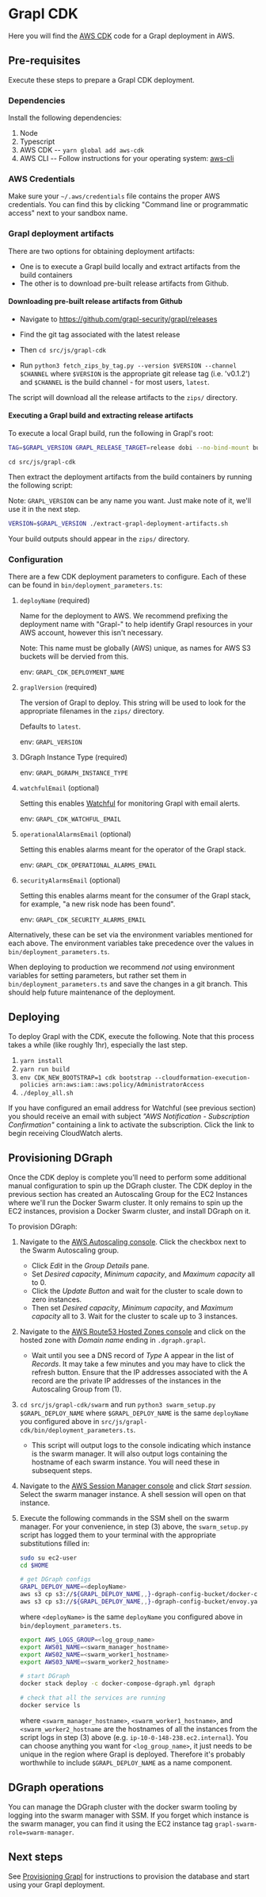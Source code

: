 # Grapl CDK

Here you will find the [AWS CDK](https://aws.amazon.com/cdk/) code for
a Grapl deployment in AWS.

## Pre-requisites

Execute these steps to prepare a Grapl CDK deployment.

### Dependencies

Install the following dependencies:

1. Node
2. Typescript
3. AWS CDK -- `yarn global add aws-cdk`
4. AWS CLI -- Follow instructions for your operating system: [aws-cli](https://docs.aws.amazon.com/cli/latest/userguide/install-cliv2-linux.html)

### AWS Credentials

Make sure your `~/.aws/credentials` file contains the proper AWS
credentials. You can find this by clicking "Command line or programmatic access" next to your sandbox name. 

### Grapl deployment artifacts

There are two options for obtaining deployment artifacts:
-  One is to
execute a Grapl build locally and extract artifacts from the build
containers
- The other is to download pre-built release artifacts from
Github.

#### Downloading pre-built release artifacts from Github

- Navigate to https://github.com/grapl-security/grapl/releases 
- Find the git tag associated with the latest release

- Then `cd src/js/grapl-cdk` 

- Run 
`python3 fetch_zips_by_tag.py --version $VERSION --channel $CHANNEL`
where `$VERSION` is the appropriate git release tag (i.e. 'v0.1.2') 
and `$CHANNEL` is the build channel - for most users, `latest`.

The script will download all the release artifacts to the `zips/` directory.

#### Executing a Grapl build and extracting release artifacts

To execute a local Grapl build, run the following in Grapl's root:

```bash
TAG=$GRAPL_VERSION GRAPL_RELEASE_TARGET=release dobi --no-bind-mount build
```

`cd src/js/grapl-cdk`

Then extract the deployment artifacts from the build containers by running
the following script:

Note: `GRAPL_VERSION` can be any name you want. Just make note of it, we'll
use it in the next step.

```bash
VERSION=$GRAPL_VERSION ./extract-grapl-deployment-artifacts.sh
```

Your build outputs should appear in the `zips/` directory.

### Configuration

There are a few CDK deployment parameters to configure. Each of these
can be found in `bin/deployment_parameters.ts`:

1. `deployName` (required)

    Name for the deployment to AWS. We recommend prefixing the
    deployment name with "Grapl-" to help identify Grapl resources in
    your AWS account, however this isn't necessary.

    Note: This name must be globally (AWS) unique, as names for AWS S3
    buckets will be dervied from this.

    env: `GRAPL_CDK_DEPLOYMENT_NAME`

2. `graplVersion` (required)

    The version of Grapl to deploy. This string will be used to look
    for the appropriate filenames in the `zips/` directory.

    Defaults to `latest`.

    env: `GRAPL_VERSION`

3. DGraph Instance Type (required)

    env: `GRAPL_DGRAPH_INSTANCE_TYPE`

4. `watchfulEmail` (optional)

    Setting this enables [Watchful](https://github.com/eladb/cdk-watchful) for
    monitoring Grapl with email alerts.

    env: `GRAPL_CDK_WATCHFUL_EMAIL`

5. `operationalAlarmsEmail` (optional)

    Setting this enables alarms meant for the operator of the Grapl stack.

    env: `GRAPL_CDK_OPERATIONAL_ALARMS_EMAIL`

6. `securityAlarmsEmail` (optional)

    Setting this enables alarms meant for the consumer of the Grapl
    stack, for example, "a new risk node has been found".

    env: `GRAPL_CDK_SECURITY_ALARMS_EMAIL`


Alternatively, these can be set via the environment variables
mentioned for each above. The environment variables take precedence
over the values in `bin/deployment_parameters.ts`.

When deploying to production we recommend *not* using environment
variables for setting parameters, but rather set them in
`bin/deployment_parameters.ts` and save the changes in a git
branch. This should help future maintenance of the deployment.

## Deploying

To deploy Grapl with the CDK, execute the following. Note that this
process takes a while (like roughly 1hr), especially the last step.

1. `yarn install`
2. `yarn run build`
3. `env CDK_NEW_BOOTSTRAP=1 cdk bootstrap --cloudformation-execution-policies arn:aws:iam::aws:policy/AdministratorAccess`
4. `./deploy_all.sh`

If you have configured an email address for Watchful (see previous
section) you should receive an email with subject *"AWS Notification -
Subscription Confirmation"* containing a link to activate the
subscription. Click the link to begin receiving CloudWatch alerts.

## Provisioning DGraph

Once the CDK deploy is complete you'll need to perform some additional
manual configuration to spin up the DGraph cluster. The CDK deploy in
the previous section has created an Autoscaling Group for the EC2
Instances where we'll run the Docker Swarm cluster. It only remains to
spin up the EC2 instances, provision a Docker Swarm cluster, and
install DGraph on it.

To provision DGraph:

1. Navigate to the [AWS Autoscaling
   console](https://console.aws.amazon.com/ec2autoscaling). Click
   the checkbox next to the Swarm Autoscaling group. 
   
   - Click *Edit* in the *Group Details*
   pane. 
   - Set *Desired capacity*, *Minimum capacity*, and *Maximum
   capacity* all to 0. 
   - Click the *Update Button* and wait for the cluster to scale down to zero
   instances.
   -  Then set *Desired capacity*, *Minimum capacity*, and
   *Maximum capacity* all to 3. Wait for the cluster to scale up to 3
   instances.

2. Navigate to the [AWS Route53 Hosted Zones
   console](https://console.aws.amazon.com/route53/v2/hostedzones) and
   click on the hosted zone with *Domain name* ending in
   `.dgraph.grapl`.
   
   -  Wait until you see a DNS record of *Type* A appear
   in the list of *Records*. It may take a few minutes and you may
   have to click the refresh button. Ensure that the IP addresses
   associated with the A record are the private IP addresses of the
   instances in the Autoscaling Group from (1).

3. `cd src/js/grapl-cdk/swarm` and run `python3 swarm_setup.py
   $GRAPL_DEPLOY_NAME` where `$GRAPL_DEPLOY_NAME` is the same
   `deployName` you configured above in
   `src/js/grapl-cdk/bin/deployment_parameters.ts`.
   
   - This script will
   output logs to the console indicating which instance is the swarm
   manager. It will also output logs containing the hostname of each
   swarm instance.  You will need these in subsequent steps.

4. Navigate to the [AWS Session Manager
   console](https://console.aws.amazon.com/systems-manager/session-manager)
   and click *Start session*. Select the swarm manager instance. A
   shell session will open on that instance.

5. Execute the following commands in the SSM shell on the swarm
   manager. For your convenience, in step (3) above, the
   `swarm_setup.py` script has logged them to your terminal with the
   appropriate substitutions filled in:
   ```bash
   sudo su ec2-user
   cd $HOME

   # get DGraph configs
   GRAPL_DEPLOY_NAME=<deployName>
   aws s3 cp s3://${GRAPL_DEPLOY_NAME,,}-dgraph-config-bucket/docker-compose-dgraph.yml .
   aws s3 cp s3://${GRAPL_DEPLOY_NAME,,}-dgraph-config-bucket/envoy.yaml .
   ```
   where `<deployName>` is the same `deployName` you configured above
   in `bin/deployment_parameters.ts`.
   ``` bash
   export AWS_LOGS_GROUP=<log_group_name>
   export AWS01_NAME=<swarm_manager_hostname>
   export AWS02_NAME=<swarm_worker1_hostname>
   export AWS03_NAME=<swarm_worker2_hostname>

   # start DGraph
   docker stack deploy -c docker-compose-dgraph.yml dgraph

   # check that all the services are running
   docker service ls
   ```

   where `<swarm_manager_hostname>`, `<swarm_worker1_hostname>`, and
   `<swarm_worker2_hostname` are the hostnames of all the instances
   from the script logs in step (3) above
   (e.g. `ip-10-0-148-238.ec2.internal`). You can choose anything you
   want for `<log_group_name>`, it just needs to be unique in the
   region where Grapl is deployed. Therefore it's probably worthwhile
   to include `$GRAPL_DEPLOY_NAME` as a name component.

## DGraph operations

You can manage the DGraph cluster with the docker swarm tooling by
logging into the swarm manager with SSM. If you forget which instance
is the swarm manager, you can find it using the EC2 instance tag
`grapl-swarm-role=swarm-manager`.

## Next steps

See [Provisioning
Grapl](https://grapl.readthedocs.io/en/latest/setup/aws.html#provisioning-grapl)
for instructions to provision the database and start using your Grapl
deployment.
